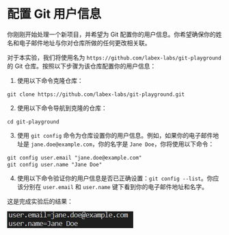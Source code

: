 # 配置 Git 用户信息

你刚刚开始处理一个新项目，并希望为 Git 配置你的用户信息。你希望确保你的姓名和电子邮件地址与你对仓库所做的任何更改相关联。

对于本实验，我们将使用名为 `https://github.com/labex-labs/git-playground` 的 Git 仓库。按照以下步骤为该仓库配置你的用户信息：

1. 使用以下命令克隆仓库：

```
git clone https://github.com/labex-labs/git-playground.git
```

2. 使用以下命令导航到克隆的仓库：

```
cd git-playground
```

3. 使用 `git config` 命令为仓库设置你的用户信息。例如，如果你的电子邮件地址是 `jane.doe@example.com`，你的名字是 `Jane Doe`，你将使用以下命令：

```
git config user.email "jane.doe@example.com"
git config user.name "Jane Doe"
```

4. 使用以下命令验证你的用户信息是否已正确设置：`git config --list`。你应该分别在 `user.email` 和 `user.name` 键下看到你的电子邮件地址和名字。

这是完成实验后的结果：

![Git 用户配置结果](../assets/challenge-config-user-step1-1.png)
